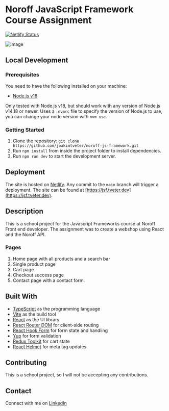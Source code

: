 # Noroff JavaScript Framework Course Assignment

[![Netlify Status](https://api.netlify.com/api/v1/badges/b2ec6104-e2ca-46e4-9bbf-e5224345a465/deploy-status)](https://app.netlify.com/sites/snazzy-quokka-4cc59f/deploys)

![image](https://jsf.tveter.dev/screenshot3.png)

## Local Development

### Prerequisites

You need to have the following installed on your machine:

- [Node.js v18](https://nodejs.org/en/)

Only tested with Node.js v18, but should work with any version of Node.js v14.18 or newer.
Uses a `.nvmrc` file to specify the version of Node.js to use, you can change your node version with `nvm use`.

### Getting Started

1. Clone the repository: `git clone https://github.com/joakimtveter/noroff-js-framework.git`
2. Run `npm install` from inside the project folder to install dependencies.
3. Run `npm run dev` to start the development server.

## Deployment

The site is hosted on [Netlify](https://netlify.com/). Any commit to the `main` branch will trigger a deployment.
The site can be found at [https://jsf.tveter.dev](https://jsf.tveter.dev).

## Description

This is a school project for the Javascript Frameworks course at Noroff Front end developer. The assignment was to create a webshop using React and the Noroff API.

### Pages

1. Home page with all products and a search bar
2. Single product page
3. Cart page
4. Checkout success page
5. Contact page with a contact form.

## Built With

- [TypeScript](https://www.typescriptlang.org/) as the programming language
- [Vite](https://vitejs.dev/) as the build tool
- [React](https://reactjs.org/) as the UI library
- [React Router DOM](https://reactrouter.com/) for client-side routing
- [React Hook Form](https://react-hook-form.com/) for form state and handling
- [Yup](https://github.com/jquense/yup) for form validation
- [Redux Toolkit](https://redux-toolkit.js.org/) for cart state
- [React Helmet](https://github.com/nfl/react-helmet#readme) for meta tag updates

## Contributing

This is a school project, so I will not be accepting any contributions.

## Contact

Connect with me on [LinkedIn](https://www.linkedin.com/in/joakim-tveter)
